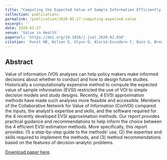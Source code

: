 ```yaml
---
title: "Computing the Expected Value of Sample Information Efficiently: Practical Guidance and Recommendations for Four Model-Based Methods"
collection: publications
permalink: /publication/2020-05-27-computing-expected-value
excerpt: ''
date: 2020-05-27
venue: 'Value in Health'
paperurl: 'https://doi.org/10.1016/j.jval.2020.02.010'
citation: 'Kunst NR, Wilson E, Glynn D, Alarid-Escudero F, Baio G, Brennan A, Fairley M, GoldhaberFiebert JD, Jackson C, Jalal H, Menzies N, Strong M, Thom H, Heath A, on behalf of theCollaborative Network for Value of Information (ConVOI). Computing the Expected Value of Sample Information Efficiently: Practical Guidance and Recommendations for Four Model-Based Methods. Value in Health, 2020;23(6):734-742. https://doi.org/10.1016/j.jval.2020.02.010.'
---
```

## Abstract
Value of information (VOI) analyses can help policy makers make informed decisions about whether to conduct and how to design future studies. Historically a computationally expensive method to compute the expected value of sample information (EVSI) restricted the use of VOI to simple decision models and study designs. Recently, 4 EVSI approximation methods have made such analyses more feasible and accessible. Members of the Collaborative Network for Value of Information (ConVOI) compared the inputs, the analyst’s expertise and skills, and the software required for the 4 recently developed EVSI approximation methods. Our report provides practical guidance and recommendations to help inform the choice between the 4 efficient EVSI estimation methods. More specifically, this report provides: (1) a step-by-step guide to the methods’ use, (2) the expertise and skills required to implement the methods, and (3) method recommendations based on the features of decision-analytic problems.

[Download paper here](https://doi.org/10.1016/j.jval.2020.02.010).